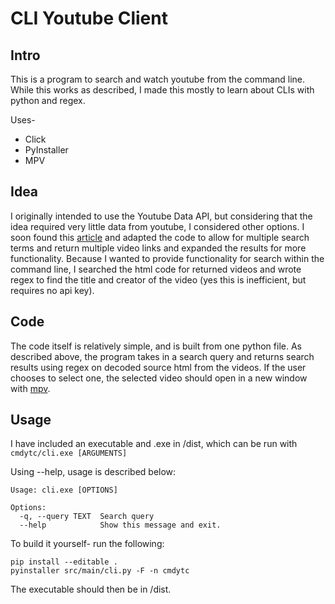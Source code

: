 # CLI Youtube Client

## Intro

This is a program to search and watch youtube from the command line. While this works as described, I made this mostly to learn about CLIs with python and regex.

Uses-

- Click
- PyInstaller
- MPV

## Idea

I originally intended to use the Youtube Data API, but considering that the idea required very little data from youtube, I considered other options. I soon found this [article](https://codefather.tech/blog/youtube-search-python/) and adapted the code to allow for multiple search terms and return multiple video links and expanded the results for more functionality. Because I wanted to provide functionality for search within the command line, I searched the html code for returned videos and wrote regex to find the title and creator of the video (yes this is inefficient, but requires no api key).

## Code

The code itself is relatively simple, and is built from one python file. As described above, the program takes in a search query and returns search results using regex on decoded source html from the videos. If the user chooses to select one, the selected video should open in a new window with [mpv](https://github.com/mpv-player/mpv).

## Usage

I have included an executable and .exe in /dist, which can be run with `cmdytc/cli.exe [ARGUMENTS]`

Using --help, usage is described below:

```
Usage: cli.exe [OPTIONS]

Options:
  -q, --query TEXT  Search query
  --help            Show this message and exit.
```

To build it yourself- run the following:

```
pip install --editable .
pyinstaller src/main/cli.py -F -n cmdytc
```

The executable should then be in /dist.

